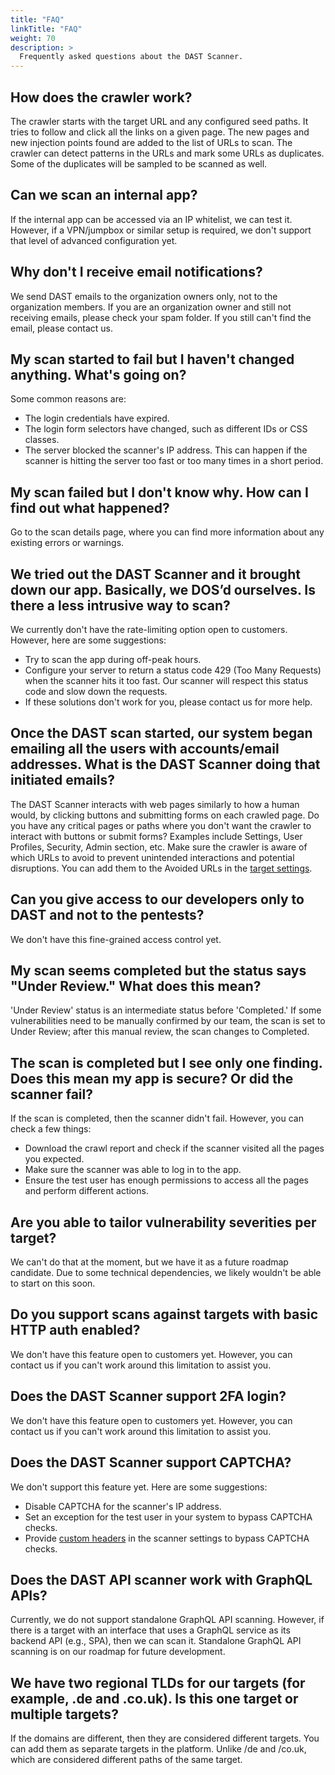 ```yaml
---
title: "FAQ"
linkTitle: "FAQ"
weight: 70
description: >
  Frequently asked questions about the DAST Scanner.
---
```


## How does the crawler work?
The crawler starts with the target URL and any configured seed paths. It tries to follow and click all the links on a given page. The new pages and new injection points found are added to the list of URLs to scan. The crawler can detect patterns in the URLs and mark some URLs as duplicates. Some of the duplicates will be sampled to be scanned as well.

## Can we scan an internal app?
If the internal app can be accessed via an IP whitelist, we can test it. However, if a VPN/jumpbox or similar setup is required, we don't support that level of advanced configuration yet.

## Why don't I receive email notifications?
We send DAST emails to the organization owners only, not to the organization members. If you are an organization owner and still not receiving emails, please check your spam folder. If you still can't find the email, please contact us.

## My scan started to fail but I haven't changed anything. What's going on?
Some common reasons are:
- The login credentials have expired.
- The login form selectors have changed, such as different IDs or CSS classes.
- The server blocked the scanner's IP address. This can happen if the scanner is hitting the server too fast or too many times in a short period.

## My scan failed but I don't know why. How can I find out what happened?
Go to the scan details page, where you can find more information about any existing errors or warnings.

## We tried out the DAST Scanner and it brought down our app. Basically, we DOS’d ourselves. Is there a less intrusive way to scan?
We currently don't have the rate-limiting option open to customers. However, here are some suggestions:
- Try to scan the app during off-peak hours.
- Configure your server to return a status code 429 (Too Many Requests) when the scanner hits it too fast. Our scanner will respect this status code and slow down the requests.
- If these solutions don't work for you, please contact us for more help.

## Once the DAST scan started, our system began emailing all the users with accounts/email addresses. What is the DAST Scanner doing that initiated emails?
The DAST Scanner interacts with web pages similarly to how a human would, by clicking buttons and submitting forms on each crawled page. Do you have any critical pages or paths where you don't want the crawler to interact with buttons or submit forms? Examples include Settings, User Profiles, Security, Admin section, etc. Make sure the crawler is aware of which URLs to avoid to prevent unintended interactions and potential disruptions. You can add them to the Avoided URLs in the [target settings].

## Can you give access to our developers only to DAST and not to the pentests?
We don't have this fine-grained access control yet.

## My scan seems completed but the status says "Under Review." What does this mean?
'Under Review' status is an intermediate status before 'Completed.' If some vulnerabilities need to be manually confirmed by our team, the scan is set to Under Review; after this manual review, the scan changes to Completed.

## The scan is completed but I see only one finding. Does this mean my app is secure? Or did the scanner fail?
If the scan is completed, then the scanner didn't fail. However, you can check a few things:
- Download the crawl report and check if the scanner visited all the pages you expected.
- Make sure the scanner was able to log in to the app.
- Ensure the test user has enough permissions to access all the pages and perform different actions.

## Are you able to tailor vulnerability severities per target?
We can't do that at the moment, but we have it as a future roadmap candidate. Due to some technical dependencies, we likely wouldn't be able to start on this soon.

## Do you support scans against targets with basic HTTP auth enabled?
We don't have this feature open to customers yet. However, you can contact us if you can't work around this limitation to assist you.

## Does the DAST Scanner support 2FA login?
We don't have this feature open to customers yet. However, you can contact us if you can't work around this limitation to assist you.

## Does the DAST Scanner support CAPTCHA?
We don't support this feature yet. Here are some suggestions:
- Disable CAPTCHA for the scanner's IP address.
- Set an exception for the test user in your system to bypass CAPTCHA checks.
- Provide [custom headers] in the scanner settings to bypass CAPTCHA checks.

## Does the DAST API scanner work with GraphQL APIs?
Currently, we do not support standalone GraphQL API scanning. However, if there is a target with an interface that uses a GraphQL service as its backend API (e.g., SPA), then we can scan it. Standalone GraphQL API scanning is on our roadmap for future development.

## We have two regional TLDs for our targets (for example, .de and .co.uk). Is this one target or multiple targets?
If the domains are different, then they are considered different targets. You can add them as separate targets in the platform. Unlike /de and /co.uk, which are considered different paths of the same target.

<!-- links -->

[target settings]: /platform-deep-dive/scans/targets/#configuring-a-target
[custom headers]: /platform-deep-dive/scans/target-auth/#custom-headers
